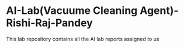 # AI-Lab(Vacuume Cleaning Agent)-Rishi-Raj-Pandey
This lab repository contains all the AI lab reports assigned to us
